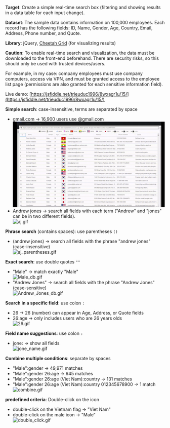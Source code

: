 <b>Target</b>: Create a simple real-time search box (filtering and showing results in a data table for each input change).

<b>Dataset</b>: The sample data contains information on 100,000 employees. Each record has the following fields: ID, Name, Gender, Age, Country, Email, Address, Phone number, and Quote.

<b>Library</b>: jQuery, [Cheetah Grid](https://github.com/future-architect/cheetah-grid) (for visualizing results)

<b>Caution</b>: To enable real-time search and visualization, the data must be downloaded to the front-end beforehand. There are security risks, so this should only be used with trusted devices/users.

For example, in my case: company employees must use company computers, access via VPN, and must be granted access to the employee list page (permissions are also granted for each sensitive information field).

Live demo: [https://jsfiddle.net/trieuduc1996/8wxagr1u/15/](https://jsfiddle.net/trieuduc1996/8wxagr1u/15/)

<b>Simple search</b>: case-insensitive, terms are separated by space
- gmail.com -> 16,900 users use @gmail.com
<br>![gmail.gif](https://raw.githubusercontent.com/ducbet/cheetahGridDemo/update_readme/readme_resources/gmail.gif)
- Andrew jones -> search all fields with each term ("Andrew" and "jones" can be in two different fields).
<br>![aj.gif](https://raw.githubusercontent.com/ducbet/cheetahGridDemo/update_readme/readme_resources/aj.gif)

<b>Phrase search</b> (contains spaces): use parentheses `()`
- (andrew jones) -> search all fields with the phrase "andrew jones" (case-insensitive)
<br>![aj_parentheses.gif](https://raw.githubusercontent.com/ducbet/cheetahGridDemo/update_readme/readme_resources/aj_parentheses.gif)

<b>Exact search</b>: use double quotes `""`
- "Male" -> match exactly "Male"
<br>![Male_db.gif](https://raw.githubusercontent.com/ducbet/cheetahGridDemo/update_readme/readme_resources/Male_db.gif)
- "Andrew Jones" -> search all fields with the phrase "Andrew Jones" (case-sensitive)
<br>![Andrew_Jones_db.gif](https://raw.githubusercontent.com/ducbet/cheetahGridDemo/update_readme/readme_resources/Andrew_Jones_db.gif)

<b>Search in a specific field</b>: use colon `:`
- 26 -> 26 (number) can appear in Age, Address, or Quote fields
- 26:age -> only includes users who are 26 years olds
<br>![26.gif](https://raw.githubusercontent.com/ducbet/cheetahGridDemo/update_readme/readme_resources/26.gif)

<b>Field name suggestions</b>: use colon `:`
- jone: -> show all fields
<br>![jone_name.gif](https://raw.githubusercontent.com/ducbet/cheetahGridDemo/update_readme/readme_resources/jone_name.gif)

<b>Combine multiple conditions</b>: separate by spaces
- "Male":gender -> 49,971 matches
- "Male":gender 26:age -> 645 matches
- "Male":gender 26:age (Viet Nam):country -> 131 matches
- "Male":gender 26:age (Viet Nam):country 012345678900 -> 1 match
<br>![combine.gif](https://raw.githubusercontent.com/ducbet/cheetahGridDemo/update_readme/readme_resources/combine.gif)

<b>predefined criteria</b>: Double-click on the icon
- double-click on the Vietnam flag -> "Viet Nam"
- double-click on the male icon -> "Male"
<br>![double_click.gif](https://raw.githubusercontent.com/ducbet/cheetahGridDemo/update_readme/readme_resources/double_click.gif)
